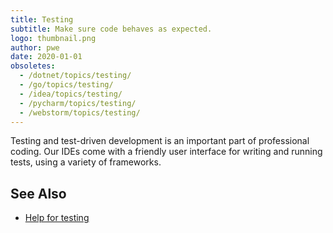```yaml
---
title: Testing
subtitle: Make sure code behaves as expected.
logo: thumbnail.png
author: pwe
date: 2020-01-01
obsoletes:
  - /dotnet/topics/testing/
  - /go/topics/testing/
  - /idea/topics/testing/
  - /pycharm/topics/testing/
  - /webstorm/topics/testing/
---
```


Testing and test-driven development is an important part of professional
coding. Our IDEs come with a friendly user interface for writing and
running tests, using a variety of frameworks.

## See Also

- [Help for testing](https://www.jetbrains.com/help/idea/tests-in-ide.html)
